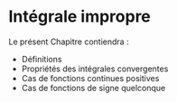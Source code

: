 Intégrale impropre
=======================
Le présent Chapitre contiendra :

- Définitions
- Propriétés des intégrales convergentes
- Cas de fonctions continues positives
- Cas de fonctions de signe quelconque



